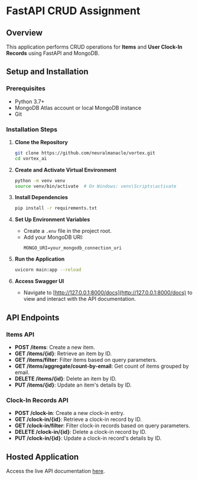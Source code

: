 # FastAPI CRUD Assignment

## Overview
This application performs CRUD operations for **Items** and **User Clock-In Records** using FastAPI and MongoDB.

## Setup and Installation

### Prerequisites
- Python 3.7+
- MongoDB Atlas account or local MongoDB instance
- Git

### Installation Steps
1. **Clone the Repository**
    ```bash
    git clone https://github.com/neuralmanacle/vortex.git
    cd vortex_ai
    ```

2. **Create and Activate Virtual Environment**
    ```bash
    python -m venv venv
    source venv/bin/activate  # On Windows: venv\Scripts\activate
    ```

3. **Install Dependencies**
    ```bash
    pip install -r requirements.txt
    ```

4. **Set Up Environment Variables**
    - Create a `.env` file in the project root.
    - Add your MongoDB URI:
        ```
        MONGO_URI=your_mongodb_connection_uri
        ```

5. **Run the Application**
    ```bash
    uvicorn main:app --reload
    ```

6. **Access Swagger UI**
    - Navigate to [http://127.0.0.1:8000/docs](http://127.0.0.1:8000/docs) to view and interact with the API documentation.

## API Endpoints

### Items API
- **POST /items**: Create a new item.
- **GET /items/{id}**: Retrieve an item by ID.
- **GET /items/filter**: Filter items based on query parameters.
- **GET /items/aggregate/count-by-email**: Get count of items grouped by email.
- **DELETE /items/{id}**: Delete an item by ID.
- **PUT /items/{id}**: Update an item's details by ID.

### Clock-In Records API
- **POST /clock-in**: Create a new clock-in entry.
- **GET /clock-in/{id}**: Retrieve a clock-in record by ID.
- **GET /clock-in/filter**: Filter clock-in records based on query parameters.
- **DELETE /clock-in/{id}**: Delete a clock-in record by ID.
- **PUT /clock-in/{id}**: Update a clock-in record's details by ID.

## Hosted Application
Access the live API documentation [here](https://your-hosted-app-url/docs).

